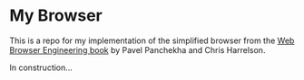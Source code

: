 # My Browser

This is a repo for my implementation of the simplified browser from the [Web Browser Engineering book](https://browser.engineering/) by Pavel Panchekha and Chris Harrelson.

In construction...
